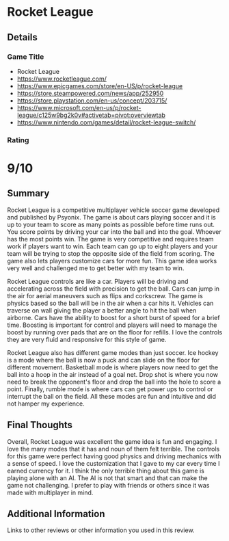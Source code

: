 # Rocket League

## Details

### Game Title

* Rocket League
* https://www.rocketleague.com/
* https://www.epicgames.com/store/en-US/p/rocket-league
* https://store.steampowered.com/news/app/252950
* https://store.playstation.com/en-us/concept/203715/
* https://www.microsoft.com/en-us/p/rocket-league/c125w9bg2k0v#activetab=pivot:overviewtab
* https://www.nintendo.com/games/detail/rocket-league-switch/

### Rating

# 9/10

## Summary

Rocket League is a competitive multiplayer vehicle soccer game developed and published by Psyonix. The game is about cars playing soccer and it is up to your team to score as many points as possible before time runs out. You score points by driving your car into the ball and into the goal. Whoever has the most points win. The game is very competitive and requires team work if players want to win. Each team can go up to eight players and your team will be trying to stop the opposite side of the field from scoring. The game also lets players customize cars for more fun. This game idea works very well and challenged me to get better with my team to win. 

Rocket League controls are like a car. Players will be driving and accelerating across the field with precision to get the ball. Cars can jump in the air for aerial maneuvers such as flips and corkscrew. The game is physics based so the ball will be in the air when a car hits it. Vehicles can traverse on wall giving the player a better angle to hit the ball when airborne. Cars have the ability to boost for a short burst of speed for a brief time. Boosting is important for control and players will need to manage the boost by running over pads that are on the floor for refills. I love the controls they are very fluid and responsive for this style of game. 

Rocket League also has different game modes than just soccer. Ice hockey is a mode where the ball is now a puck and can slide on the floor for different movement. Basketball mode is where players now need to get the ball into a hoop in the air instead of a goal net. Drop shot is where you now need to break the opponent's floor and drop the ball into the hole to score a point. Finally, rumble mode is where cars can get power ups to control or interrupt the ball on the field. All these modes are fun and intuitive and did not hamper my experience. 

## Final Thoughts

Overall, Rocket League was excellent the game idea is fun and engaging. I love the many modes that it has and noun of them felt terrible. The controls for this game were perfect having good physics and driving mechanics with a sense of speed. I love the customization that I gave to my car every time I earned currency for it. I think the only terrible thing about this game is playing alone with an AI. The AI is not that smart and that can make the game not challenging. I prefer to play with friends or others since it was made with multiplayer in mind.

## Additional Information

Links to other reviews or other information you used in this review.
